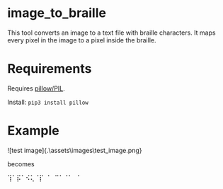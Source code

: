 # image_to_braille
This tool converts an image to a text file with braille characters. It maps every pixel in the image to a pixel inside the braille.

# Requirements
Requires [pillow/PIL](https://pypi.org/project/pillow/).

Install:
`pip3 install pillow`

# Example

![test image]{.\assets\images\test_image.png}

becomes

⢹⠁⡯⠁⠪⢅⠈⡏
⠈⠀⠉⠁⠈⠁⠀⠁